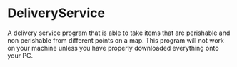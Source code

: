 # DeliveryService
A delivery service program that is able to take items that are perishable and non perishable from different points on a map. 
This program will not work on your machine unless you have properly downloaded everything onto your PC. 
